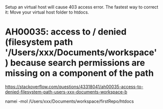 Setup an virtual host will cause 403 access error.
The fastest way to correct it:
Move your virtual host folder to htdocs.

# AH00035: access to / denied (filesystem path '/Users/xxx/Documents/workspace') because search permissions are missing on a component of the path
https://stackoverflow.com/questions/43318041/ah00035-access-to-denied-filesystem-path-users-xxx-documents-workspace-b

namei -mol /Users/xxx/Documents/workspace/firstRepo/htdocs

